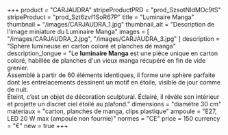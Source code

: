 +++
product = "CARJAUDRA"
stripeProductPRD = "prod_SzsotNIdMOc9tS"
stripeProduct = "prod_Szt6zvf1SoR67P"
title = "Luminaire Manga"
thumbnail = "/images/CARJAUDRA_1.jpg"
thumbnail_alt = "Description de l'image miniature du Luminaire Manga"
images = [
  "/images/CARJAUDRA_2.jpg",
  "/images/CARJAUDRA_3.jpg"
]
description = "Sphère lumineuse en carton coloré et planches de manga"
description_longue = "Le <b>luminaire Manga</b> est une pièce unique en carton coloré, habillée de planches d'un vieux manga récupéré en fin de vide grenier.<br>Assemblé à partir de 60 éléments identiques, il forme une sphère parfaite dont les entrelacements dessinent un motif en étoile, visible de jour comme de nuit.<br>Éteint, c’est un objet de décoration sculptural. Éclairé, il révèle son intérieur et projette un discret ciel étoilé au plafond."
dimensions = "diamètre 30 cm"
materiaux = "carton, planches de manga, clips plastique"
ampoule = "E27, LED 20 W max (ampoule non fournie)"
normes = "CE"
price = 150
currency = "€"
new = true
+++